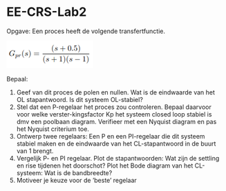 # EE-CRS-Lab2
Opgave:
Een proces heeft de volgende transfertfunctie.

![](TF.png)  

                                         
Bepaal:

1.  Geef van dit proces de polen en nullen.  Wat is de eindwaarde van het OL stapantwoord. Is dit systeem OL-stabiel?
2.   Stel dat een P-regelaar het proces zou controleren.  Bepaal daarvoor voor welke verster-kingsfactor Kp het systeem closed loop stabiel is dmv een poolbaan diagram.  Verifieer met een Nyquist diagram en pas het Nyquist criterium toe.
3.  Ontwerp twee regelaars:  Een P en een PI-regelaar die dit systeem stabiel maken en de eindwaarde van het CL-stapantwoord in de buurt van 1 brengt.
4.  Vergelijk P- en PI regelaar.  Plot de stapantwoorden:  Wat zijn de settling en rise tijdenen het doorschot?  Plot het Bode diagram van het CL-systeem:  Wat is de bandbreedte?
5. Motiveer je keuze voor de ’beste’ regelaar

